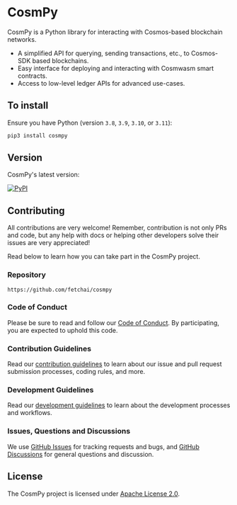 # CosmPy

CosmPy is a Python library for interacting with Cosmos-based blockchain networks.

* A simplified API for querying, sending transactions, etc., to Cosmos-SDK based blockchains. 
* Easy interface for deploying and interacting with Cosmwasm smart contracts.
* Access to low-level ledger APIs for advanced use-cases.

## To install

Ensure you have Python (version `3.8`, `3.9`, `3.10`, or `3.11`):

``` bash
pip3 install cosmpy
```

## Version

CosmPy's latest version:

<a href="https://img.shields.io/pypi/v/cosmpy" target="_blank"><img alt="PyPI" src="https://img.shields.io/pypi/v/cosmpy" /></a>

## Contributing

All contributions are very welcome! Remember, contribution is not only PRs and code, but any help with docs or helping other developers solve their issues are very appreciated!

Read below to learn how you can take part in the CosmPy project.

### Repository

```
https://github.com/fetchai/cosmpy
```

### Code of Conduct

Please be sure to read and follow our [Code of Conduct][coc]. By participating, you are expected to uphold this code.

### Contribution Guidelines

Read our [contribution guidelines][contributing] to learn about our issue and pull request submission processes, coding rules, and more.

### Development Guidelines

Read our [development guidelines][developing] to learn about the development processes and workflows.

### Issues, Questions and Discussions

We use [GitHub Issues][issues] for tracking requests and bugs, and [GitHub Discussions][discussion] for general questions and discussion.

## License

The CosmPy project is licensed under [Apache License 2.0][license].

[contributing]: https://github.com/fetchai/cosmpy/blob/main/CONTRIBUTING.md
[developing]: https://github.com/fetchai/cosmpy/blob/main/DEVELOPING.md
[coc]: https://github.com/fetchai/cosmpy/blob/main/CODE_OF_CONDUCT.md
[discussion]: https://github.com/fetchai/cosmpy/discussions
[issues]: https://github.com/fetchai/cosmpy/issues
[license]: https://github.com/fetchai/cosmpy/blob/main/LICENSE
